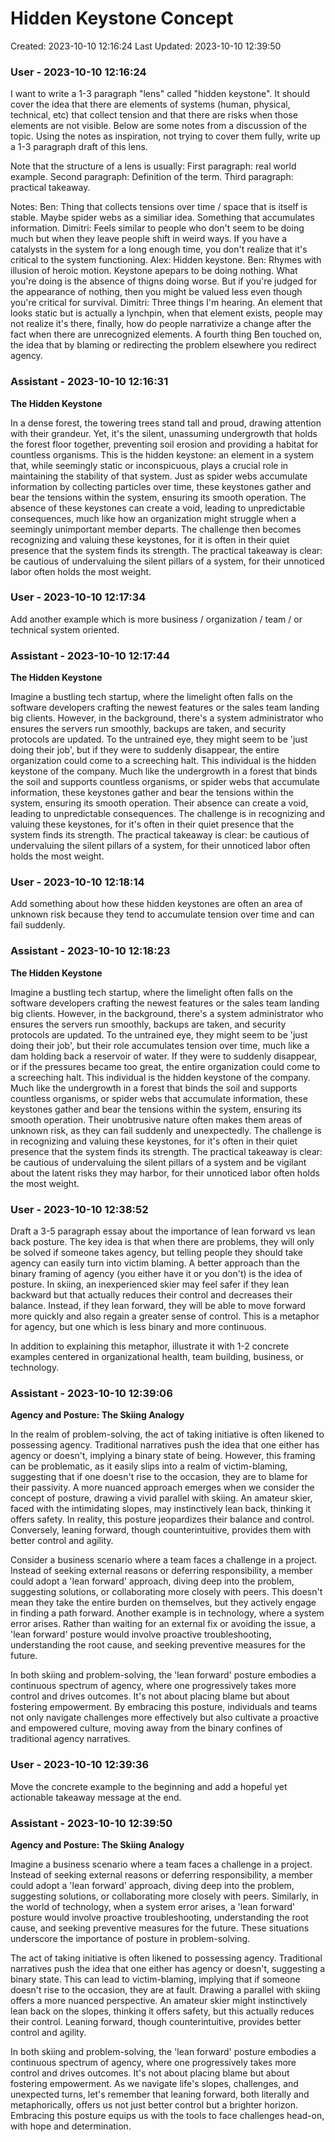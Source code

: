 # Hidden Keystone Concept

Created: 2023-10-10 12:16:24
Last Updated: 2023-10-10 12:39:50

### User - 2023-10-10 12:16:24

I want to write a 1-3 paragraph "lens" called "hidden keystone". It should cover the idea that there are elements of systems (human, physical, technical, etc) that collect tension and that there are risks when those elements are not visible. Below are some notes from a discussion of the topic. Using the notes as inspiration, not trying to cover them fully, write up a 1-3 paragraph draft of this lens. 

Note that the structure of a lens is usually: First paragraph: real world example. Second paragraph: Definition of the term. Third paragraph: practical takeaway.

Notes:
Ben: Thing that collects tensions over time / space that is itself is stable. Maybe spider webs as a similiar idea. Something that accumulates information.
Dimitri: Feels similar to people who don't seem to be doing much but when they leave people shift in weird ways. If you have a catalysts in the system for a long enough time, you don't realize that it's critical to the system functioning.
Alex: Hidden keystone. 
Ben: Rhymes with illusion of heroic motion. Keystone apepars to be doing nothing. What you're doing is the absence of thigns doing worse. But if you're judged for the appearance of nothing, then you might be valued less even though you're critical for survival.
Dimitri: Three things I'm hearing. An element that looks static but is actually a lynchpin, when that element exists, people may not realize it's there, finally, how do people narrativize a change after the fact when there are unrecognized elements. A fourth thing Ben touched on, the idea that by blaming or redirecting the problem elsewhere you redirect agency.

### Assistant - 2023-10-10 12:16:31

**The Hidden Keystone**

In a dense forest, the towering trees stand tall and proud, drawing attention with their grandeur. Yet, it's the silent, unassuming undergrowth that holds the forest floor together, preventing soil erosion and providing a habitat for countless organisms. This is the hidden keystone: an element in a system that, while seemingly static or inconspicuous, plays a crucial role in maintaining the stability of that system. Just as spider webs accumulate information by collecting particles over time, these keystones gather and bear the tensions within the system, ensuring its smooth operation. The absence of these keystones can create a void, leading to unpredictable consequences, much like how an organization might struggle when a seemingly unimportant member departs. The challenge then becomes recognizing and valuing these keystones, for it is often in their quiet presence that the system finds its strength. The practical takeaway is clear: be cautious of undervaluing the silent pillars of a system, for their unnoticed labor often holds the most weight.

### User - 2023-10-10 12:17:34

Add another example which is more business / organization / team / or technical system oriented. 

### Assistant - 2023-10-10 12:17:44

**The Hidden Keystone**

Imagine a bustling tech startup, where the limelight often falls on the software developers crafting the newest features or the sales team landing big clients. However, in the background, there's a system administrator who ensures the servers run smoothly, backups are taken, and security protocols are updated. To the untrained eye, they might seem to be 'just doing their job', but if they were to suddenly disappear, the entire organization could come to a screeching halt. This individual is the hidden keystone of the company. Much like the undergrowth in a forest that binds the soil and supports countless organisms, or spider webs that accumulate information, these keystones gather and bear the tensions within the system, ensuring its smooth operation. Their absence can create a void, leading to unpredictable consequences. The challenge is in recognizing and valuing these keystones, for it's often in their quiet presence that the system finds its strength. The practical takeaway is clear: be cautious of undervaluing the silent pillars of a system, for their unnoticed labor often holds the most weight.

### User - 2023-10-10 12:18:14

Add something about how these hidden keystones are often an area of unknown risk because they tend to accumulate tension over time and can fail suddenly. 

### Assistant - 2023-10-10 12:18:23

**The Hidden Keystone**

Imagine a bustling tech startup, where the limelight often falls on the software developers crafting the newest features or the sales team landing big clients. However, in the background, there's a system administrator who ensures the servers run smoothly, backups are taken, and security protocols are updated. To the untrained eye, they might seem to be 'just doing their job', but their role accumulates tension over time, much like a dam holding back a reservoir of water. If they were to suddenly disappear, or if the pressures became too great, the entire organization could come to a screeching halt. This individual is the hidden keystone of the company. Much like the undergrowth in a forest that binds the soil and supports countless organisms, or spider webs that accumulate information, these keystones gather and bear the tensions within the system, ensuring its smooth operation. Their unobtrusive nature often makes them areas of unknown risk, as they can fail suddenly and unexpectedly. The challenge is in recognizing and valuing these keystones, for it's often in their quiet presence that the system finds its strength. The practical takeaway is clear: be cautious of undervaluing the silent pillars of a system and be vigilant about the latent risks they may harbor, for their unnoticed labor often holds the most weight.

### User - 2023-10-10 12:38:52

Draft a 3-5 paragraph essay about the importance of lean forward vs lean back posture. The key idea is that when there are problems, they will only be solved if someone takes agency, but telling people they should take agency can easily turn into victim blaming. A better approach than the binary framing of agency (you either have it or you don't) is the idea of posture. In skiing, an inexperienced skier may feel safer if they lean backward but that actually reduces their control and decreases their balance. Instead, if they lean forward, they will be able to move forward more quickly and also regain a greater sense of control. This is a metaphor for agency, but one which is less binary and more continuous. 

In addition to explaining this metaphor, illustrate it with 1-2 concrete examples centered in organizational health, team building, business, or technology. 

### Assistant - 2023-10-10 12:39:06

**Agency and Posture: The Skiing Analogy**

In the realm of problem-solving, the act of taking initiative is often likened to possessing agency. Traditional narratives push the idea that one either has agency or doesn't, implying a binary state of being. However, this framing can be problematic, as it easily slips into a realm of victim-blaming, suggesting that if one doesn't rise to the occasion, they are to blame for their passivity. A more nuanced approach emerges when we consider the concept of posture, drawing a vivid parallel with skiing. An amateur skier, faced with the intimidating slopes, may instinctively lean back, thinking it offers safety. In reality, this posture jeopardizes their balance and control. Conversely, leaning forward, though counterintuitive, provides them with better control and agility.

Consider a business scenario where a team faces a challenge in a project. Instead of seeking external reasons or deferring responsibility, a member could adopt a 'lean forward' approach, diving deep into the problem, suggesting solutions, or collaborating more closely with peers. This doesn't mean they take the entire burden on themselves, but they actively engage in finding a path forward. Another example is in technology, where a system error arises. Rather than waiting for an external fix or avoiding the issue, a 'lean forward' posture would involve proactive troubleshooting, understanding the root cause, and seeking preventive measures for the future.

In both skiing and problem-solving, the 'lean forward' posture embodies a continuous spectrum of agency, where one progressively takes more control and drives outcomes. It's not about placing blame but about fostering empowerment. By embracing this posture, individuals and teams not only navigate challenges more effectively but also cultivate a proactive and empowered culture, moving away from the binary confines of traditional agency narratives.

### User - 2023-10-10 12:39:36

Move the concrete example to the beginning and add a hopeful yet actionable takeaway message at the end.

### Assistant - 2023-10-10 12:39:50

**Agency and Posture: The Skiing Analogy**

Imagine a business scenario where a team faces a challenge in a project. Instead of seeking external reasons or deferring responsibility, a member could adopt a 'lean forward' approach, diving deep into the problem, suggesting solutions, or collaborating more closely with peers. Similarly, in the world of technology, when a system error arises, a 'lean forward' posture would involve proactive troubleshooting, understanding the root cause, and seeking preventive measures for the future. These situations underscore the importance of posture in problem-solving. 

The act of taking initiative is often likened to possessing agency. Traditional narratives push the idea that one either has agency or doesn't, suggesting a binary state. This can lead to victim-blaming, implying that if someone doesn't rise to the occasion, they are at fault. Drawing a parallel with skiing offers a more nuanced perspective. An amateur skier might instinctively lean back on the slopes, thinking it offers safety, but this actually reduces their control. Leaning forward, though counterintuitive, provides better control and agility. 

In both skiing and problem-solving, the 'lean forward' posture embodies a continuous spectrum of agency, where one progressively takes more control and drives outcomes. It's not about placing blame but about fostering empowerment. As we navigate life's slopes, challenges, and unexpected turns, let's remember that leaning forward, both literally and metaphorically, offers us not just better control but a brighter horizon. Embracing this posture equips us with the tools to face challenges head-on, with hope and determination.

